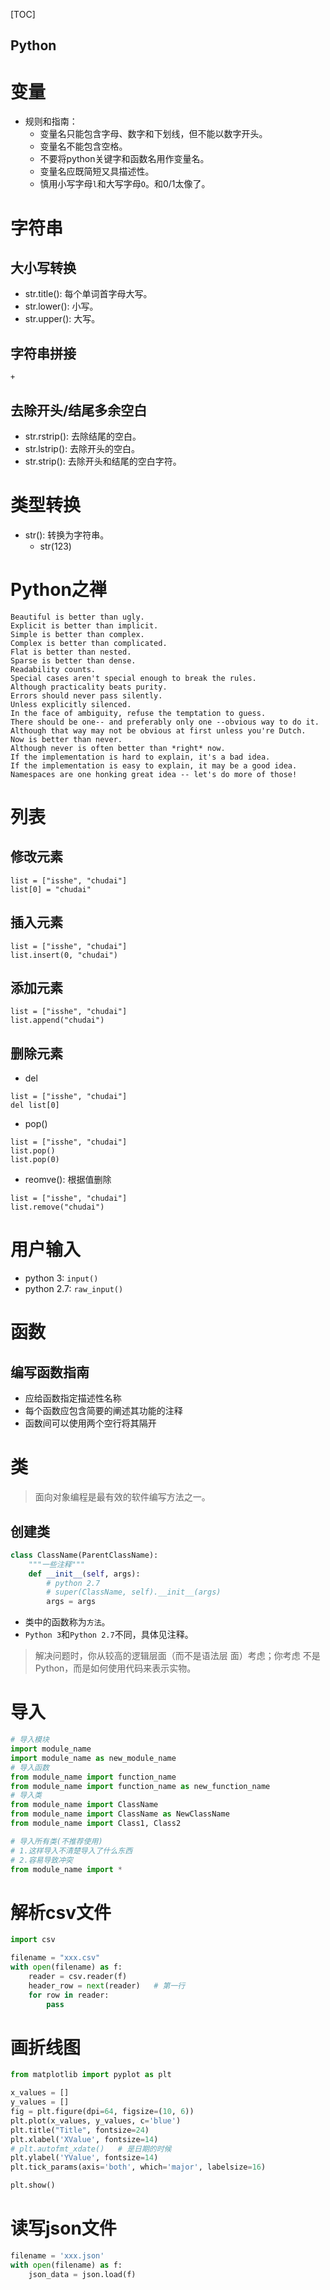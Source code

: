 [TOC]

Python
---

# 变量
* 规则和指南：
  * 变量名只能包含字母、数字和下划线，但不能以数字开头。
  * 变量名不能包含空格。
  * 不要将python关键字和函数名用作变量名。
  * 变量名应既简短又具描述性。
  * 慎用小写字母`l`和大写字母`O`。和0/1太像了。

# 字符串
## 大小写转换
* str.title(): 每个单词首字母大写。
* str.lower(): 小写。
* str.upper(): 大写。

## 字符串拼接
`+`

## 去除开头/结尾多余空白
* str.rstrip(): 去除结尾的空白。
* str.lstrip(): 去除开头的空白。
* str.strip(): 去除开头和结尾的空白字符。

# 类型转换
* str(): 转换为字符串。
    * str(123)
    
# Python之禅
```
Beautiful is better than ugly.
Explicit is better than implicit.
Simple is better than complex.
Complex is better than complicated.
Flat is better than nested.
Sparse is better than dense.
Readability counts.
Special cases aren't special enough to break the rules.
Although practicality beats purity.
Errors should never pass silently.
Unless explicitly silenced.
In the face of ambiguity, refuse the temptation to guess.
There should be one-- and preferably only one --obvious way to do it.
Although that way may not be obvious at first unless you're Dutch.
Now is better than never.
Although never is often better than *right* now.
If the implementation is hard to explain, it's a bad idea.
If the implementation is easy to explain, it may be a good idea.
Namespaces are one honking great idea -- let's do more of those!
```

# 列表
## 修改元素
```
list = ["isshe", "chudai"]
list[0] = "chudai"
```

## 插入元素
```
list = ["isshe", "chudai"]
list.insert(0, "chudai")
```

## 添加元素
```
list = ["isshe", "chudai"]
list.append("chudai")
```

## 删除元素
* del
```
list = ["isshe", "chudai"]
del list[0]
```

* pop()
```
list = ["isshe", "chudai"]
list.pop()
list.pop(0)
```

* reomve(): 根据值删除
```
list = ["isshe", "chudai"]
list.remove("chudai")
```

# 用户输入
* python 3: `input()`
* python 2.7: `raw_input()`


# 函数
## 编写函数指南
* 应给函数指定描述性名称
* 每个函数应包含简要的阐述其功能的注释
* 函数间可以使用两个空行将其隔开

# 类
> 面向对象编程是最有效的软件编写方法之一。

## 创建类
```python
class ClassName(ParentClassName):
    """一些注释"""
    def __init__(self, args):
        # python 2.7
        # super(ClassName, self).__init__(args)
        args = args
```
* 类中的函数称为`方法`。
* `Python 3`和`Python 2.7`不同，具体见注释。

> 解决问题时，你从较高的逻辑层面（而不是语法层 面）考虑；你考虑
> 不是Python，而是如何使用代码来表示实物。

# 导入
```python
# 导入模块
import module_name
import module_name as new_module_name
# 导入函数
from module_name import function_name
from module_name import function_name as new_function_name
# 导入类
from module_name import ClassName
from module_name import ClassName as NewClassName
from module_name import Class1, Class2

# 导入所有类(不推荐使用)
# 1.这样导入不清楚导入了什么东西
# 2.容易导致冲突
from module_name import *
```

# 解析csv文件
```python
import csv

filename = "xxx.csv"
with open(filename) as f:
    reader = csv.reader(f)
    header_row = next(reader)   # 第一行
    for row in reader:
        pass
```

# 画折线图
```python
from matplotlib import pyplot as plt

x_values = []
y_values = []
fig = plt.figure(dpi=64, figsize=(10, 6))
plt.plot(x_values, y_values, c='blue')
plt.title("Title", fontsize=24)
plt.xlabel('XValue', fontsize=14)
# plt.autofmt_xdate()   # 是日期的时候
plt.ylabel('YValue', fontsize=14)
plt.tick_params(axis='both', which='major', labelsize=16)

plt.show()
```

# 读写json文件
```python
filename = 'xxx.json'
with open(filename) as f:
    json_data = json.load(f)
```